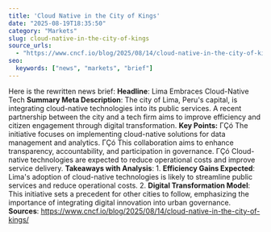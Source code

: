```yaml
---
title: 'Cloud Native in the City of Kings'
date: "2025-08-19T18:35:50"
category: "Markets"
slug: cloud-native-in-the-city-of-kings
source_urls:
  - "https://www.cncf.io/blog/2025/08/14/cloud-native-in-the-city-of-kings/"
seo:
  keywords: ["news", "markets", "brief"]
---
```

Here is the rewritten news brief:  **Headline**: Lima Embraces Cloud-Native Tech  **Summary Meta Description**: The city of Lima, Peru's capital, is integrating cloud-native technologies into its public services. A recent partnership between the city and a tech firm aims to improve efficiency and citizen engagement through digital transformation.  **Key Points:**  ΓÇó The initiative focuses on implementing cloud-native solutions for data management and analytics. ΓÇó This collaboration aims to enhance transparency, accountability, and participation in governance. ΓÇó Cloud-native technologies are expected to reduce operational costs and improve service delivery.  **Takeaways with Analysis**:   1. **Efficiency Gains Expected**: Lima's adoption of cloud-native technologies is likely to streamline public services and reduce operational costs.  2. **Digital Transformation Model**: This initiative sets a precedent for other cities to follow, emphasizing the importance of integrating digital innovation into urban governance.  **Sources**: https://www.cncf.io/blog/2025/08/14/cloud-native-in-the-city-of-kings/ 

